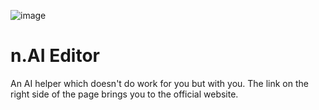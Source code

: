 ![image](https://github.com/user-attachments/assets/75ccd6b2-5118-407f-ac09-cb7ab5a38f7d)
# n.AI Editor

An AI helper which doesn't do work for you but with you.
The link on the right side of the page brings you to the official website.
